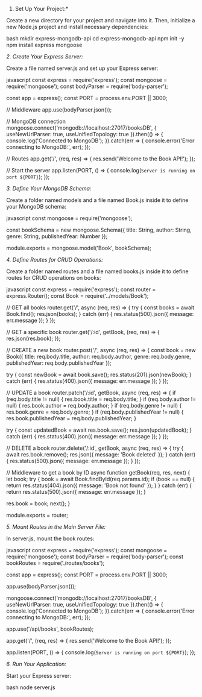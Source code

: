 1. Set Up Your Project:*

Create a new directory for your project and navigate into it. Then, initialize a new Node.js project and install necessary dependencies:

bash
mkdir express-mongodb-api
cd express-mongodb-api
npm init -y
npm install express mongoose


*2. Create Your Express Server:*

Create a file named server.js and set up your Express server:

javascript
const express = require('express');
const mongoose = require('mongoose');
const bodyParser = require('body-parser');

const app = express();
const PORT = process.env.PORT || 3000;

// Middleware
app.use(bodyParser.json());

// MongoDB connection
mongoose.connect('mongodb://localhost:27017/booksDB', {
  useNewUrlParser: true,
  useUnifiedTopology: true
}).then(() => {
  console.log('Connected to MongoDB');
}).catch(err => {
  console.error('Error connecting to MongoDB:', err);
});

// Routes
app.get('/', (req, res) => {
  res.send('Welcome to the Book API!');
});

// Start the server
app.listen(PORT, () => {
  console.log(`Server is running on port ${PORT}`);
});


*3. Define Your MongoDB Schema:*

Create a folder named models and a file named Book.js inside it to define your MongoDB schema:

javascript
const mongoose = require('mongoose');

const bookSchema = new mongoose.Schema({
  title: String,
  author: String,
  genre: String,
  publishedYear: Number
});

module.exports = mongoose.model('Book', bookSchema);


*4. Define Routes for CRUD Operations:*

Create a folder named routes and a file named books.js inside it to define routes for CRUD operations on books:

javascript
const express = require('express');
const router = express.Router();
const Book = require('../models/Book');

// GET all books
router.get('/', async (req, res) => {
  try {
    const books = await Book.find();
    res.json(books);
  } catch (err) {
    res.status(500).json({ message: err.message });
  }
});

// GET a specific book
router.get('/:id', getBook, (req, res) => {
  res.json(res.book);
});

// CREATE a new book
router.post('/', async (req, res) => {
  const book = new Book({
    title: req.body.title,
    author: req.body.author,
    genre: req.body.genre,
    publishedYear: req.body.publishedYear
  });

  try {
    const newBook = await book.save();
    res.status(201).json(newBook);
  } catch (err) {
    res.status(400).json({ message: err.message });
  }
});

// UPDATE a book
router.patch('/:id', getBook, async (req, res) => {
  if (req.body.title != null) {
    res.book.title = req.body.title;
  }
  if (req.body.author != null) {
    res.book.author = req.body.author;
  }
  if (req.body.genre != null) {
    res.book.genre = req.body.genre;
  }
  if (req.body.publishedYear != null) {
    res.book.publishedYear = req.body.publishedYear;
  }

  try {
    const updatedBook = await res.book.save();
    res.json(updatedBook);
  } catch (err) {
    res.status(400).json({ message: err.message });
  }
});

// DELETE a book
router.delete('/:id', getBook, async (req, res) => {
  try {
    await res.book.remove();
    res.json({ message: 'Book deleted' });
  } catch (err) {
    res.status(500).json({ message: err.message });
  }
});

// Middleware to get a book by ID
async function getBook(req, res, next) {
  let book;
  try {
    book = await Book.findById(req.params.id);
    if (book == null) {
      return res.status(404).json({ message: 'Book not found' });
    }
  } catch (err) {
    return res.status(500).json({ message: err.message });
  }

  res.book = book;
  next();
}

module.exports = router;


*5. Mount Routes in the Main Server File:*

In server.js, mount the book routes:

javascript
const express = require('express');
const mongoose = require('mongoose');
const bodyParser = require('body-parser');
const bookRoutes = require('./routes/books');

const app = express();
const PORT = process.env.PORT || 3000;

app.use(bodyParser.json());

mongoose.connect('mongodb://localhost:27017/booksDB', {
  useNewUrlParser: true,
  useUnifiedTopology: true
}).then(() => {
  console.log('Connected to MongoDB');
}).catch(err => {
  console.error('Error connecting to MongoDB:', err);
});

app.use('/api/books', bookRoutes);

app.get('/', (req, res) => {
  res.send('Welcome to the Book API!');
});

app.listen(PORT, () => {
  console.log(`Server is running on port ${PORT}`);
});


*6. Run Your Application:*

Start your Express server:

bash
node server.js

